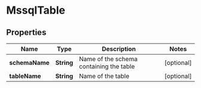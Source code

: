 
# MssqlTable

## Properties
Name | Type | Description | Notes
------------ | ------------- | ------------- | -------------
**schemaName** | **String** | Name of the schema containing the table |  [optional]
**tableName** | **String** | Name of the table |  [optional]



